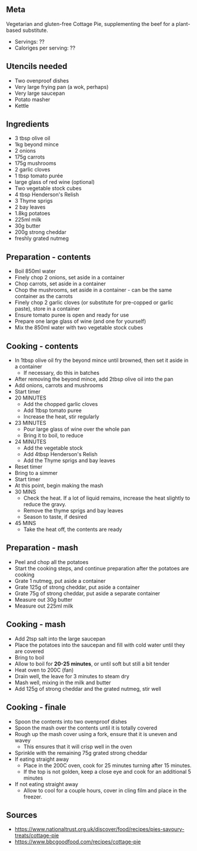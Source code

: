 ## Meta

Vegetarian and gluten-free Cottage Pie, supplementing the beef for a plant-based substitute.

* Servings: ??
* Caloriges per serving: ??

## Utencils needed

* Two ovenproof dishes
* Very large frying pan (a wok, perhaps)
* Very large saucepan
* Potato masher
* Kettle

## Ingredients

* 3 tbsp olive oil
* 1kg beyond mince
* 2 onions
* 175g carrots
* 175g mushrooms
* 2 garlic cloves
* 1 tbsp tomato purée
* large glass of red wine (optional)
* Two vegetable stock cubes
* 4 tbsp Henderson's Relish
* 3 Thyme sprigs
* 2 bay leaves
* 1.8kg potatoes
* 225ml milk
* 30g butter
* 200g strong cheddar
* freshly grated nutmeg

## Preparation - contents

* Boil 850ml water
* Finely chop 2 onions, set aside in a container
* Chop carrots, set aside in a container
* Chop the mushrooms, set aside in a container - can be the same container as the carrots
* Finely chop 2 garlic cloves (or substitute for pre-copped or garlic paste), store in a container
* Ensure tomato puree is open and ready for use
* Prepare one large glass of wine (and one for yourself)
* Mix the 850ml water with two vegetable stock cubes

## Cooking - contents

* In 1tbsp olive oil fry the beyond mince until browned, then set it aside in a container
  * If necessary, do this in batches
* After removing the beyond mince, add 2tbsp olive oil into the pan
* Add onions, carrots and mushrooms
* Start timer
* 20 MINUTES
  * Add the chopped garlic cloves
  * Add 1tbsp tomato puree
  * Increase the heat, stir regularly
* 23 MINUTES
  * Pour large glass of wine over the whole pan
  * Bring it to boil, to reduce
* 24 MINUTES
  * Add the vegetable stock
  * Add 4tbsp Henderson's Relish
  * Add the Thyme sprigs and bay leaves
* Reset timer
* Bring to a simmer
* Start timer
* At this point, begin making the mash
* 30 MINS
  * Check the heat. If a lot of liquid remains, increase the heat slightly to reduce the gravy.
  * Remove the thyme sprigs and bay leaves
  * Season to taste, if desired
* 45 MINS
  * Take the heat off, the contents are ready

## Preparation - mash

* Peel and chop all the potatoes
* Start the cooking steps, and continue preparation after the potatoes are cooking
* Grate 1 nutmeg, put aside a container
* Grate 125g of strong cheddar, put aside a container
* Grate 75g of strong cheddar, put aside a separate container
* Measure out 30g butter
* Measure out 225ml milk

## Cooking - mash

* Add 2tsp salt into the large saucepan
* Place the potatoes into the saucepan and fill with cold water until they are covered
* Bring to boil
* Allow to boil for **20-25 minutes**, or until soft but still a bit tender
* Heat oven to 200C (fan)
* Drain well, the leave for 3 minutes to steam dry
* Mash well, mixing in the milk and butter
* Add 125g of strong cheddar and the grated nutmeg, stir well

## Cooking - finale

* Spoon the contents into two ovenproof dishes
* Spoon the mash over the contents until it is totally covered
* Rough up the mash cover using a fork, ensure that it is uneven and wavey
  * This ensures that it will crisp well in the oven
* Sprinkle with the remaining 75g grated strong cheddar
* If eating straight away
  * Place in the 200C oven, cook for 25 minutes turning after 15 minutes.
  * If the top is not golden, keep a close eye and cook for an additional 5 minutes
* If not eating straight away
  * Allow to cool for a couple hours, cover in cling film and place in the freezer.

## Sources

* https://www.nationaltrust.org.uk/discover/food/recipes/pies-savoury-treats/cottage-pie
* https://www.bbcgoodfood.com/recipes/cottage-pie
